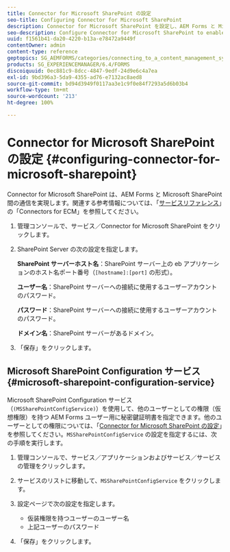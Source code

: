 ```yaml
---
title: Connector for Microsoft SharePoint の設定
seo-title: Configuring Connector for Microsoft SharePoint
description: Connector for Microsoft SharePoint を設定し、AEM Forms と Microsoft SharePoint 間の通信を実現します。
seo-description: Configure Connector for Microsoft SharePoint to enable communication between AEM forms and Microsoft SharePoint.
uuid: f1561b41-da20-4220-b13a-e78472a9449f
contentOwner: admin
content-type: reference
geptopics: SG_AEMFORMS/categories/connecting_to_a_content_management_system
products: SG_EXPERIENCEMANAGER/6.4/FORMS
discoiquuid: 0ec881c9-8dcc-4847-9edf-24d9e6c4a7ea
exl-id: 9bd396a3-5da9-4355-ad76-e7132ac8aed8
source-git-commit: bd94d3949f0117aa3e1c9f0e84f7293a5d6b03b4
workflow-type: tm+mt
source-wordcount: '213'
ht-degree: 100%

---
```


# Connector for Microsoft SharePoint の設定 {#configuring-connector-for-microsoft-sharepoint}

Connector for Microsoft SharePoint は、AEM Forms と Microsoft SharePoint 間の通信を実現します。関連する参考情報については、「[サービスリファレンス](https://www.adobe.com/go/learn_aemforms_services_63)」の「Connectors for ECM」を参照してください。

1. 管理コンソールで、サービス／Connector for Microsoft SharePoint をクリックします。
1. SharePoint Server の次の設定を指定します。

   **SharePoint サーバーホスト名**：SharePoint サーバー上の eb アプリケーションのホスト名ポート番号（`[hostname]:[port]` の形式）。

   **ユーザー名**：SharePoint サーバーへの接続に使用するユーザーアカウントのパスワード。

   **パスワード**：SharePoint サーバーへの接続に使用するユーザーアカウントのパスワード。

   **ドメイン名**：SharePoint サーバーがあるドメイン。

1. 「保存」をクリックします。

## Microsoft SharePoint Configuration サービス {#microsoft-sharepoint-configuration-service}

Microsoft SharePoint Configuration サービス（`(MSSharePointConfigService)`）を使用して、他のユーザーとしての権限（仮想権限）を持つ AEM Forms ユーザー用に秘密鍵証明書を指定できます。他のユーザーとしての権限については、「[Connector for Microsoft SharePoint の設定](https://help.adobe.com/ja_JP/AEMForms/6.1/SharePointConfig/index.html)」を参照してください。`MSSharePointConfigService` の設定を指定するには、次の手順を実行します。

1. 管理コンソールで、サービス／アプリケーションおよびサービス／サービスの管理をクリックします。
1. サービスのリストに移動して、`MSSharePointConfigService` をクリックします。
1. 設定ページで次の設定を指定します。

   * 仮装権限を持つユーザーのユーザー名
   * 上記ユーザーのパスワード

1. 「保存」をクリックします。
